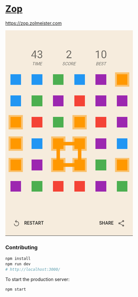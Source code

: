 # [Zop](https://zop.zolmeister.com)

https://zop.zolmeister.com

![](./release/screenshot.png)

### Contributing

```bash
npm install
npm run dev
# http://localhost:3000/
```

To start the production server:

```bash
npm start
```
